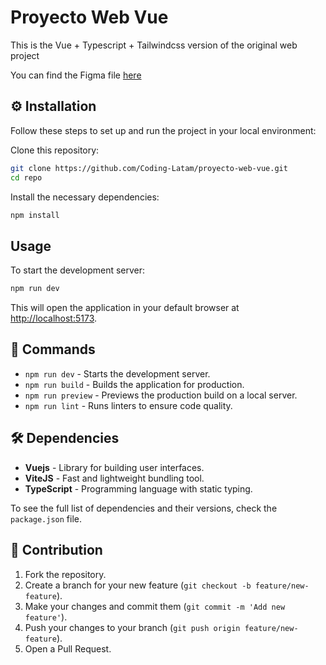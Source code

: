 # Proyecto Web Vue

This is the Vue + Typescript + Tailwindcss version of the original web project

You can find the Figma file [here](<https://www.figma.com/design/DOHH9PD0gg1asAmPoxQ33G/50%2B-Landing-Page-design-free-(Community)?node-id=2101-1035&t=XFxHPKVYQdwbL5hp-0>)

## ⚙️ Installation

Follow these steps to set up and run the project in your local environment:

Clone this repository:

```bash
git clone https://github.com/Coding-Latam/proyecto-web-vue.git
cd repo
```

Install the necessary dependencies:

```bash
npm install
```

## Usage

To start the development server:

```bash
npm run dev
```

This will open the application in your default browser at [http://localhost:5173](http://localhost:5173).

## 📜 Commands

- `npm run dev` - Starts the development server.
- `npm run build` - Builds the application for production.
- `npm run preview` - Previews the production build on a local server.
- `npm run lint` - Runs linters to ensure code quality.

## 🛠️ Dependencies

- **Vuejs** - Library for building user interfaces.
- **ViteJS** - Fast and lightweight bundling tool.
- **TypeScript** - Programming language with static typing.

To see the full list of dependencies and their versions, check the `package.json` file.

## 🌱 Contribution

1. Fork the repository.
2. Create a branch for your new feature (`git checkout -b feature/new-feature`).
3. Make your changes and commit them (`git commit -m 'Add new feature'`).
4. Push your changes to your branch (`git push origin feature/new-feature`).
5. Open a Pull Request.
